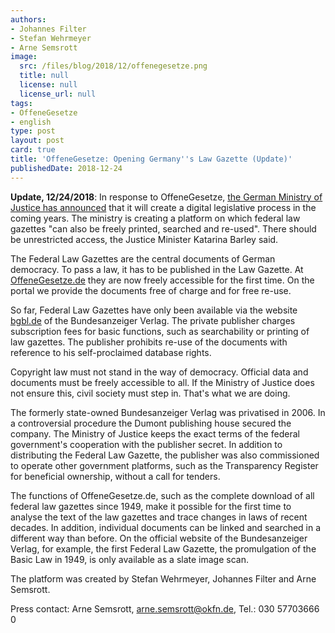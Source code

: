 ```yaml
---
authors:
- Johannes Filter
- Stefan Wehrmeyer
- Arne Semsrott
image:
  src: /files/blog/2018/12/offenegesetze.png
  title: null
  license: null
  license_url: null
tags:
- OffeneGesetze
- english
type: post
layout: post
card: true
title: 'OffeneGesetze: Opening Germany''s Law Gazette (Update)'
publishedDate: 2018-12-24
---
```


**Update, 12/24/2018**: In response to OffeneGesetze, [the German Ministry of Justice has announced](https://www.faz.net/aktuell/wirtschaft/diginomics/justizministerin-barley-nimmt-dumont-verlag-das-gesetzblatt-weg-15957231.html?GEPC=s3) that it will create a digital legislative process in the coming years. The ministry is creating a platform on which federal law gazettes "can also be freely printed, searched and re-used". There should be unrestricted access, the Justice Minister Katarina Barley said.

The Federal Law Gazettes are the central documents of German democracy. To pass a law, it has to be published in the Law Gazette. At [OffeneGesetze.de](https://offenegesetze.de/) they are now freely accessible for the first time. On the portal we provide the documents free of charge and for free re-use.

So far, Federal Law Gazettes have only been available via the website [bgbl.de](https://www.bgbl.de/) of the Bundesanzeiger Verlag. The private publisher charges subscription fees for basic functions, such as searchability or printing of law gazettes. The publisher prohibits re-use of the documents with reference to his self-proclaimed database rights.

Copyright law must not stand in the way of democracy. Official data and documents must be freely accessible to all. If the Ministry of Justice does not ensure this, civil society must step in. That's what we are doing.

The formerly state-owned Bundesanzeiger Verlag was privatised in 2006. In a controversial procedure the Dumont publishing house secured the company. The Ministry of Justice keeps the exact terms of the federal government's cooperation with the publisher secret. In addition to distributing the Federal Law Gazette, the publisher was also commissioned to operate other government platforms, such as the Transparency Register for beneficial ownership, without a call for tenders.

The functions of OffeneGesetze.de, such as the complete download of all federal law gazettes since 1949, make it possible for the first time to analyse the text of the law gazettes and trace changes in laws of recent decades. In addition, individual documents can be linked and searched in a different way than before. On the official website of the Bundesanzeiger Verlag, for example, the first Federal Law Gazette, the promulgation of the Basic Law in 1949, is only available as a slate image scan.

The platform was created by Stefan Wehrmeyer, Johannes Filter and Arne Semsrott.

Press contact: Arne Semsrott, arne.semsrott@okfn.de, Tel.: 030 57703666 0